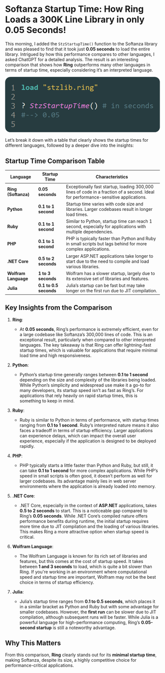 # Softanza Startup Time: How Ring Loads a 300K Line Library in only 0.05 Seconds!

This morning, I added the `StzStartupTime()` function to the Softanza library and was pleased to find that it took just **0.05 seconds** to load the entire library. Intrigued by how this performance compares to other languages, I asked ChatGPT for a detailed analysis. The result is an interesting comparison that shows how **Ring** outperforms many other languages in terms of startup time, especially considering it’s an interpreted language.

![Softanza startup time (more then 300K LOC)](../images/stz-startup-time.png)


Let’s break it down with a table that clearly shows the startup times for different languages, followed by a deeper dive into the insights:

## Startup Time Comparison Table

| **Language**           | **Startup Time**                | **Characteristics**                                                                                               |
|------------------------|---------------------------------|--------------------------------------------------------------------------------------------------------------------|
| **Ring (Softanza)**     | **0.05 seconds**                | Exceptionally fast startup, loading 300,000 lines of code in a fraction of a second. Ideal for performance-sensitive applications. |
| **Python**              | **0.1 to 1 second**             | Startup time varies with code size and libraries. Larger codebases result in longer load times.                   |
| **Ruby**                | **0.1 to 1 second**             | Similar to Python, startup time can reach 1 second, especially for applications with multiple dependencies.        |
| **PHP**                 | **0.1 to 1 second**             | PHP is typically faster than Python and Ruby in small scripts but lags behind for more complex applications.       |
| **.NET Core**           | **0.5 to 2 seconds**            | Larger ASP.NET applications take longer to start due to the need to compile and load various libraries.            |
| **Wolfram Language**    | **1 to 3 seconds**              | Wolfram has a slower startup, largely due to its extensive set of libraries and features.                          |
| **Julia**               | **0.1 to 0.5 seconds**          | Julia’s startup can be fast but may take longer on the first run due to JIT compilation.                          |

## Key Insights from the Comparison

1. **Ring**: 
   - At **0.05 seconds**, Ring’s performance is extremely efficient, even for a large codebase like Softanza’s 300,000 lines of code. This is an exceptional result, particularly when compared to other interpreted languages. The key takeaway is that Ring can offer lightning-fast startup times, which is valuable for applications that require minimal load time and high responsiveness.

2. **Python**: 
   - Python’s startup time generally ranges between **0.1 to 1 second** depending on the size and complexity of the libraries being loaded. While Python’s simplicity and widespread use make it a go-to for many developers, its startup speed isn’t as fast as Ring’s. For applications that rely heavily on rapid startup times, this is something to keep in mind.

3. **Ruby**:
   - Ruby is similar to Python in terms of performance, with startup times ranging from **0.1 to 1 second**. Ruby’s interpreted nature means it also faces a tradeoff in terms of startup efficiency. Larger applications can experience delays, which can impact the overall user experience, especially if the application is designed to be deployed rapidly.

4. **PHP**: 
   - PHP typically starts a little faster than Python and Ruby, but still, it can take **0.1 to 1 second** for more complex applications. While PHP’s speed in small scripts is often good, it doesn’t perform as well for larger codebases. Its advantage mainly lies in web server environments where the application is already loaded into memory.

5. **.NET Core**: 
   - .NET Core, especially in the context of **ASP.NET** applications, takes **0.5 to 2 seconds** to start. This is a noticeable gap compared to Ring’s **0.05 seconds**. While .NET Core’s compiled nature offers performance benefits during runtime, the initial startup requires more time due to JIT compilation and the loading of various libraries. This makes Ring a more attractive option when startup speed is critical.

6. **Wolfram Language**: 
   - The Wolfram Language is known for its rich set of libraries and features, but this comes at the cost of startup speed. It takes between **1 and 3 seconds** to load, which is quite a bit slower than Ring. If you're working in an environment where computational speed and startup time are important, Wolfram may not be the best choice in terms of startup efficiency.

7. **Julia**: 
   - Julia’s startup time ranges from **0.1 to 0.5 seconds**, which places it in a similar bracket as Python and Ruby but with some advantage for smaller codebases. However, the **first run** can be slower due to JIT compilation, although subsequent runs will be faster. While Julia is a powerful language for high-performance computing, Ring’s **0.05-second startup** is still a noteworthy advantage.

## Why This Matters

From this comparison, **Ring** clearly stands out for its **minimal startup time**, making Softanza, despite its size, a highly competitive choice for performance-critical applications.